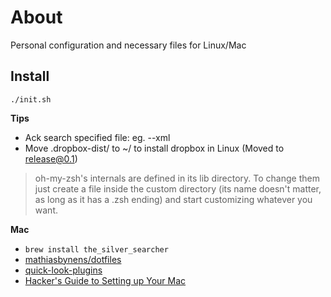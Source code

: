 About
======

Personal configuration and necessary files for Linux/Mac

## Install

`./init.sh`

**Tips**

- Ack search specified file: eg. --xml
- Move .dropbox-dist/ to ~/ to install dropbox in Linux (Moved to release@0.1)

> oh-my-zsh's internals are defined in its lib directory. To change them just
> create a file inside the custom directory (its name doesn't matter, as long
> as it has a .zsh ending) and start customizing whatever you want.

**Mac**

- `brew install the_silver_searcher`
- [mathiasbynens/dotfiles](https://github.com/mathiasbynens/dotfiles)
- [quick-look-plugins](https://github.com/sindresorhus/quick-look-plugins)
- [Hacker's Guide to Setting up Your Mac](http://lapwinglabs.com/blog/hacker-guide-to-setting-up-your-mac)
